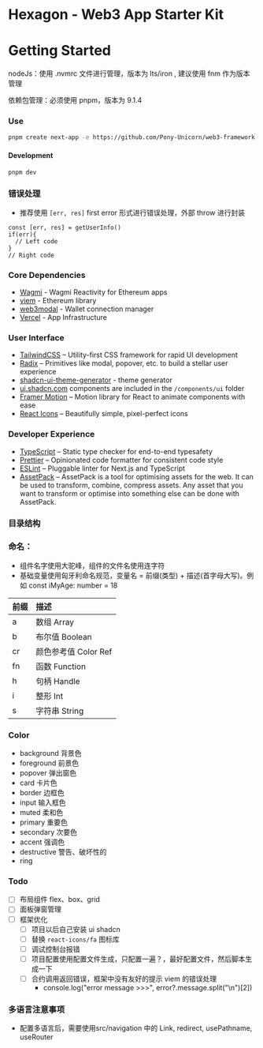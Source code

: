 # Hexagon - Web3 App Starter Kit

# Getting Started

nodeJs：使用 .nvmrc 文件进行管理，版本为 lts/iron , 建议使用 fnm 作为版本管理

依赖包管理：必须使用 pnpm，版本为 9.1.4

### Use

```bash
pnpm create next-app -e https://github.com/Pony-Unicorn/web3-framework
```

#### Development

```bash
pnpm dev
```

### 错误处理

- 推荐使用 `[err, res]` first error 形式进行错误处理，外部 throw 进行封装

```
const [err, res] = getUserInfo()
if(err){
  // Left code
}
// Right code
```

### Core Dependencies

- [Wagmi](https://wagmi.sh/) - Wagmi Reactivity for Ethereum apps
- [viem](https://viem.sh/) - Ethereum library
- [web3modal](https://docs.walletconnect.com/appkit/next/core/installation/) - Wallet connection manager
- [Vercel](https://vercel.com/) - App Infrastructure

### User Interface

- [TailwindCSS](https://tailwindcss.com) – Utility-first CSS framework for rapid UI development
- [Radix](https://www.radix-ui.com/) – Primitives like modal, popover, etc. to build a stellar user experience
- [shadcn-ui-theme-generator](https://gradient.page/tools/shadcn-ui-theme-generator) - theme generator
- [ui.shadcn.com](https://ui.shadcn.com) components are included in the `/components/ui` folder
- [Framer Motion](https://www.framer.com/motion/) – Motion library for React to animate components with ease
- [React Icons](https://github.com/react-icons/react-icons) – Beautifully simple, pixel-perfect icons

### Developer Experience

- [TypeScript](https://www.typescriptlang.org/) – Static type checker for end-to-end typesafety
- [Prettier](https://prettier.io/) – Opinionated code formatter for consistent code style
- [ESLint](https://eslint.org/) – Pluggable linter for Next.js and TypeScript
- [AssetPack](https://github.com/pixijs/assetpack/tree/main/) – AssetPack is a tool for optimising assets for the web. It can be used to transform, combine, compress assets. Any asset that you want to transform or optimise into something else can be done with AssetPack.

### 目录结构

### 命名：

- 组件名字使用大驼峰，组件的文件名使用连字符
- 基础变量使用匈牙利命名规范，变量名 = 前缀(类型) + 描述(首字母大写)。例如 const iMyAge: number = 18

| 前缀 | 描述                 |
| :--- | :------------------- |
| a    | 数组 Array           |
| b    | 布尔值 Boolean       |
| cr   | 颜色参考值 Color Ref |
| fn   | 函数 Function        |
| h    | 句柄 Handle          |
| i    | 整形 Int             |
| s    | 字符串 String        |

### Color

- background 背景色
- foreground 前景色
- popover 弹出窗色
- card 卡片色
- border 边框色
- input 输入框色
- muted 柔和色
- primary 重要色
- secondary 次要色
- accent 强调色
- destructive 警告、破坏性的
- ring

### Todo

- [ ] 布局组件 flex、box、grid
- [ ] 面板弹窗管理
- [ ] 框架优化
  - [ ] 项目以后自己安装 ui shadcn
  - [ ] 替换 `react-icons/fa` 图标库
  - [ ] 调试控制台报错
  - [ ] 项目配置使用配置文件生成，只配置一遍？，最好配置文件，然后脚本生成一下
  - [ ] 合约调用返回错误，框架中没有友好的提示 viem 的错误处理
    - console.log("error message >>>", error?.message.split("\n")[2])

### 多语言注意事项

- 配置多语言后，需要使用src/navigation 中的 Link, redirect, usePathname, useRouter

